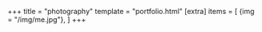 +++
title = "photography"
template = "portfolio.html"
[extra]
items = [
    {img = "/img/me.jpg"},
]
+++
